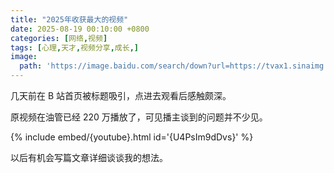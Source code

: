 ```yaml
---
title: "2025年收获最大的视频"
date: 2025-08-19 00:10:00 +0800
categories: [网络,视频]
tags: [心理,天才,视频分享,成长,]
image:
  path: 'https://image.baidu.com/search/down?url=https://tvax1.sinaimg.cn/large/008ulBlUgy1i4jadsrhl3j30xc0hik5e.jpg'
---
```



几天前在 B 站首页被标题吸引，点进去观看后感触颇深。



原视频在油管已经 220 万播放了，可见播主谈到的问题并不少见。

{% include embed/{youtube}.html id='{U4PsIm9dDvs}' %}

以后有机会写篇文章详细谈谈我的想法。